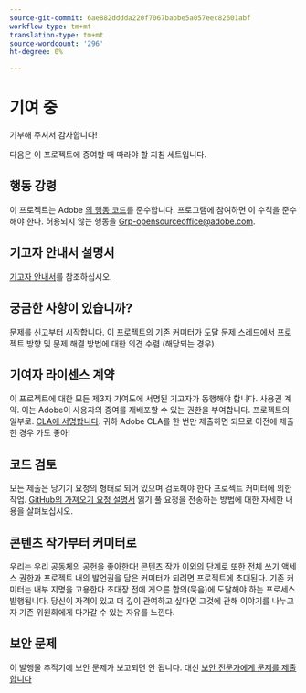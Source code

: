 ```yaml
---
source-git-commit: 6ae882dddda220f7067babbe5a057eec82601abf
workflow-type: tm+mt
translation-type: tm+mt
source-wordcount: '296'
ht-degree: 0%

---
```

# 기여 중

기부해 주셔서 감사합니다!

다음은 이 프로젝트에 증여할 때 따라야 할 지침 세트입니다.

## 행동 강령

이 프로젝트는 Adobe [의 행동 코드](code-of-conduct.md)를 준수합니다. 프로그램에 참여하면
이 수칙을 준수해야 한다. 허용되지 않는 행동을
[Grp-opensourceoffice@adobe.com](mailto:Grp-opensourceoffice@adobe.com).

## 기고자 안내서 설명서

[기고자 안내서](https://docs.adobe.com/content/help/en/contributor/contributor-guide/introduction.html)를 참조하십시오.

## 궁금한 사항이 있습니까?

문제를 신고부터 시작합니다. 이 프로젝트의 기존 커미터가 도달
문제 스레드에서 프로젝트 방향 및 문제 해결 방법에 대한 의견 수렴
(해당되는 경우).

## 기여자 라이센스 계약

이 프로젝트에 대한 모든 제3자 기여도에 서명된 기고자가 동행해야 합니다.
사용권 계약. 이는 Adobe이 사용자의 증여를 재배포할 수 있는 권한을 부여합니다.
프로젝트의 일부로. [CLA에 서명합니다](https://opensource.adobe.com/cla.html). 귀하
Adobe CLA를 한 번만 제출하면 되므로 이전에 제출한 경우
가도 좋아!

## 코드 검토

모든 제출은 당기기 요청의 형태로 되어 있으며 검토해야 한다
프로젝트 커미터에 의한 작업. [GitHub의 가져오기 요청 설명서](https://help.github.com/articles/about-pull-requests/) 읽기
풀 요청을 전송하는 방법에 대한 자세한 내용을 살펴보십시오.

<!--
Lastly, please follow the [pull request template](PULL_REQUEST_TEMPLATE.md) when
submitting a pull request!
-->

## 콘텐츠 작가부터 커미터로

우리는 우리 공동체의 공헌을 좋아한다! 콘텐츠 작가 이외의 단계로
또한 전체 쓰기 액세스 권한과 프로젝트 내의 발언권을 담은 커미터가 되려면
프로젝트에 초대된다. 기존 커미터는 내부 지명을 고용한다
초대장 전에 게으른 합의(묵음)에 도달해야 하는 프로세스
발행됩니다. 당신이 자격이 있고 더 깊이 관여하고 싶다면
그것에 관해 이야기를 나누고자 기존 위원회에게 다가갈 수 있는 자유를 느낀다.

## 보안 문제

이 발행물 추적기에 보안 문제가 보고되면 안 됩니다. 대신 [보안 전문가에게 문제를 제출합니다](https://helpx.adobe.com/security/alertus.html)
